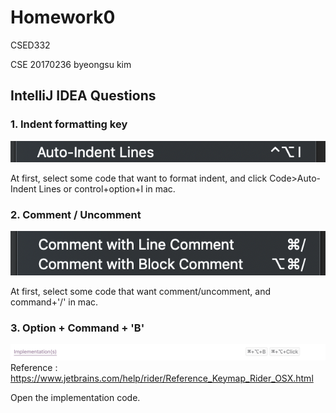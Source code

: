 # Homework0

CSED332

CSE 20170236 byeongsu kim



## IntelliJ IDEA Questions

### 1. Indent formatting key

![Auto-Indent](./images/Auto-Indent.png)

At first, select some code that want to format indent, and click Code>Auto-Indent Lines or control+option+I in mac.

### 2. Comment / Uncomment

![Comment:Uncomment](./images/Comment:Uncomment.png)

At first, select some code that want comment/uncomment, and command+'/' in mac.

### 3. Option + Command + 'B'

![implementations](./images/implementations.png)
Reference : https://www.jetbrains.com/help/rider/Reference_Keymap_Rider_OSX.html

Open the implementation code.